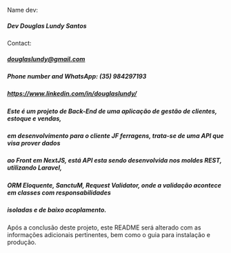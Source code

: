 
Name dev: 
##### Dev Douglas Lundy Santos

Contact:
##### douglaslundy@gmail.com
##### Phone number and WhatsApp: (35) 984297193
##### https://www.linkedin.com/in/douglaslundy/

##### Este é um projeto de Back-End de uma aplicação de gestão de clientes, estoque e vendas, 
##### em desenvolvimento para o cliente JF ferragens, trata-se de uma API que visa prover dados 
##### ao Front em NextJS, está API esta sendo desenvolvida nos moldes REST,  utilizando Laravel, 
##### ORM Eloquente, SanctuM, Request Validator, onde a validação acontece em classes com responsabilidades 
##### isoladas e de baixo acoplamento.

Após a conclusão deste projeto, este README será alterado com as informações adicionais pertinentes,
bem como o guia para instalação e produção. 
